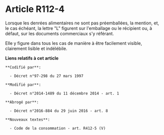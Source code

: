 # Article R112-4

Lorsque les denrées alimentaires ne sont pas préemballées, la mention, et, le cas échéant, la lettre "L" figurent sur
l'emballage ou le récipient ou, à défaut, sur les documents commerciaux s'y référant.

Elle y figure dans tous les cas de manière à être facilement visible, clairement lisible et indélébile.

**Liens relatifs à cet article**

	**Codifié par**:

	  - Décret n°97-298 du 27 mars 1997

	**Modifié par**:

	  - Décret n°2014-1489 du 11 décembre 2014 - art. 1

	**Abrogé par**:

	  - Décret n°2016-884 du 29 juin 2016 - art. 8

	**Nouveaux textes**:

	  - Code de la consommation - art. R412-5 (V)
